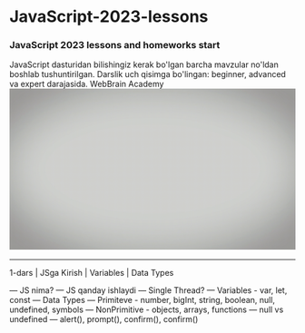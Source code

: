 # JavaScript-2023-lessons

### JavaScript 2023 lessons and homeworks start

JavaScript dasturidan bilishingiz kerak bo'lgan barcha mavzular no'ldan boshlab tushuntirilgan. Darslik uch qisimga bo'lingan: beginner, advanced va expert darajasida. WebBrain Academy
<img src="./Webbrain.gif" alt="JavaScript">
<hr>
1-dars | JSga Kirish | Variables | Data Types

—  JS nima?
—  JS qanday ishlaydi
—  Single Thread?
—  Variables - var, let, const
—  Data Types
—  Primiteve - number, bigInt, string, boolean, null, undefined, symbols
—  NonPrimitive - objects, arrays, functions
—  null vs undefined
—  alert(), prompt(), confirm(), confirm()

